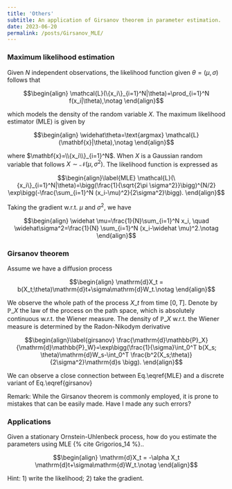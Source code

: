 ```yaml
---
title: 'Others'
subtitle: An application of Girsanov theorem in parameter estimation.
date: 2023-06-20
permalink: /posts/Girsanov_MLE/
---
```


### Maximum likelihood estimation

Given $N$ independent observations, the likelihood function given $\theta=(\mu, \sigma)$ follows that

$$\begin{align}
\mathcal{L}(\{x_i\}_{i=1}^N|\theta)=\prod_{i=1}^N f(x_i|\theta),\notag
\end{align}$$

which models the density of the random variable $X$. The maximum likelihood estimator (MLE) is given by

$$\begin{align}
\widehat\theta=\text{argmax} \mathcal{L}(\mathbf{x}|\theta),\notag
\end{align}$$

where $\mathbf{x}=\\{x_i\\}_{i=1}^N$. When $X$ is a Gaussian random variable that follows $X\sim \mathcal{N}(\mu, \sigma^2)$. The likelihood function is expressed as

$$\begin{align}\label{MLE}
\mathcal{L}(\{x_i\}_{i=1}^N|\theta)=\bigg(\frac{1}{\sqrt{2\pi \sigma^2}}\bigg)^{N/2} \exp\bigg(-\frac{\sum_{i=1}^N (x_i-\mu)^2}{2\sigma^2}\bigg).
\end{align}$$

Taking the gradient w.r.t. $\mu$ and $\sigma^2$, we have

$$\begin{align}
\widehat \mu=\frac{1}{N}\sum_{i=1}^N x_i, \quad \widehat\sigma^2=\frac{1}{N} \sum_{i=1}^N (x_i-\widehat \mu)^2.\notag
\end{align}$$


### Girsanov theorem

Assume we have a diffusion process

$$\begin{align}
\mathrm{d}X_t = b(X_t;\theta)\mathrm{d}t+\sigma\mathrm{d}W_t.\notag
\end{align}$$

We observe the whole path of the process $X\_t$ from time $[0, T]$. Denote by $\mathbb{P}\_X$ the law of the process on the path space, which is absolutely continuous w.r.t. the Wiener measure. The density of $\mathbb{P}\_X$ w.r.t. the Wiener measure is determined by the Radon-Nikodym derivative 

$$\begin{align}\label{girsanov}
\frac{\mathrm{d}\mathbb{P}_X}{\mathrm{d}\mathbb{P}_W}=\exp\bigg(\frac{1}{\sigma}\int_0^T b(X_s; \theta)\mathrm{d}W_s-\int_0^T \frac{b^2(X_s;\theta)}{2\sigma^2}\mathrm{d}s \bigg).
\end{align}$$




We can observe a close connection between Eq.\eqref{MLE} and a discrete variant of Eq.\eqref{girsanov} 

Remark: While the Girsanov theorem is commonly employed, it is prone to mistakes that can be easily made. Have I made any such errors?


### Applications

Given a stationary Ornstein-Uhlenbeck process, how do you estimate the parameters using MLE {% cite Grigorios_14 %}..

$$\begin{align}
\mathrm{d}X_t = -\alpha X_t \mathrm{d}t+\sigma\mathrm{d}W_t.\notag
\end{align}$$

Hint: 1) write the likelihood; 2) take the gradient.

